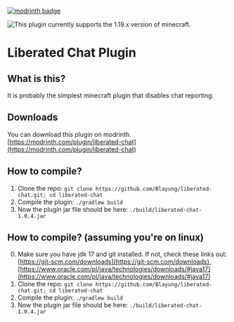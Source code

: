 [![modrinth badge](https://cdn.jsdelivr.net/npm/@intergrav/devins-badges@3/assets/cozy/available/modrinth_vector.svg)](https://modrinth.com/plugin/liberated-chat)  
  
![**This plugin currently supports the 1.19.x version of minecraft.**](https://img.shields.io/static/v1?label=SUPPORTED%20MINECRAFT%20VERSIONS&message=1.19%20|%201.19.1%20|%201.19.2%20|%201.19.3%20|%201.19.4&color=yellowgreen&style=for-the-badge)
# Liberated Chat Plugin
## What is this?
It is probably the simplest minecraft plugin that disables chat reporting.

## Downloads
You can download this plugin on modrinth. [https://modrinth.com/plugin/liberated-chat](https://modrinth.com/plugin/liberated-chat)

## How to compile?
1. Clone the repo: `git clone https://github.com/Blayung/liberated-chat.git; cd liberated-chat`
2. Compile the plugin: `./gradlew build`
3. Now the plugin jar file should be here: `./build/liberated-chat-1.0.4.jar`


## How to compile? (assuming you're on linux)
0. Make sure you have jdk 17 and git installed. If not, check these links out: [https://git-scm.com/downloads](https://git-scm.com/downloads), [https://www.oracle.com/pl/java/technologies/downloads/#java17](https://www.oracle.com/pl/java/technologies/downloads/#java17)
1. Clone the repo: `git clone https://github.com/Blayung/liberated-chat.git; cd liberated-chat`
2. Compile the plugin: `./gradlew build`
3. Now the plugin jar file should be here: `./build/liberated-chat-1.0.4.jar`
